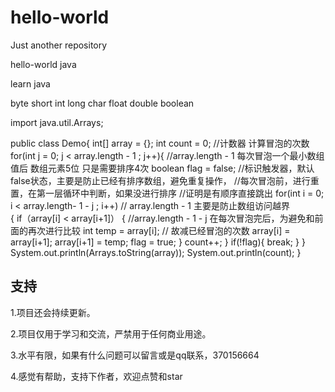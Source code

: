 # hello-world
Just another repository

hello-world  java 

learn java 

byte short int long   char float double boolean 

import  java.util.Arrays;

public class Demo{
	int[] array = {};
	int count =  0;                                        //计数器 计算冒泡的次数
	for(int j = 0; j < array.length - 1 ; j++){            //array.length - 1  每次冒泡一个最小数组值后 数组元素5位 只是需要排序4次
		boolean flag = false;                                //标识触发器，默认false状态，主要是防止已经有排序数组，避免重复操作，
                           					                     //每次冒泡前，进行重置，在第一层循环中判断，如果没进行排序
						                                             //证明是有顺序直接跳出
		for(int i = 0; i < array.length- 1 - j ; i++)        // array.length - 1 主要是防止数组访问越界  
		{                if（array[i] < array[i+1]）
			{                                                  //array.length - 1 - j  在每次冒泡完后，为避免和前面的再次进行比较 
			          int temp = array[i];                     //                      故减已经冒泡的次数
			          array[i] = array[i+1];
			          array[i+1] = temp;
			          flag = true;
			}
			count++;
		}
		if(!flag){
		      break;
		}
	}
	System.out.println(Arrays.toString(array));
	System.out.println(count);
}
## 支持
1.项目还会持续更新。

2.项目仅用于学习和交流，严禁用于任何商业用途。

3.水平有限，如果有什么问题可以留言或是qq联系，370156664

4.感觉有帮助，支持下作者，欢迎点赞和star


